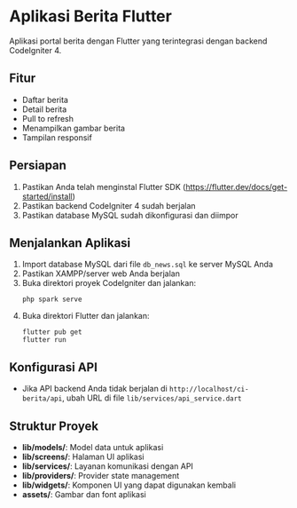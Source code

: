 # Aplikasi Berita Flutter

Aplikasi portal berita dengan Flutter yang terintegrasi dengan backend CodeIgniter 4.

## Fitur

- Daftar berita
- Detail berita
- Pull to refresh
- Menampilkan gambar berita
- Tampilan responsif

## Persiapan

1. Pastikan Anda telah menginstal Flutter SDK (https://flutter.dev/docs/get-started/install)
2. Pastikan backend CodeIgniter 4 sudah berjalan
3. Pastikan database MySQL sudah dikonfigurasi dan diimpor

## Menjalankan Aplikasi

1. Import database MySQL dari file `db_news.sql` ke server MySQL Anda
2. Pastikan XAMPP/server web Anda berjalan
3. Buka direktori proyek CodeIgniter dan jalankan:
   ```
   php spark serve
   ```
4. Buka direktori Flutter dan jalankan:
   ```
   flutter pub get
   flutter run
   ```

## Konfigurasi API

- Jika API backend Anda tidak berjalan di `http://localhost/ci-berita/api`, ubah URL di file `lib/services/api_service.dart`

## Struktur Proyek

- **lib/models/**: Model data untuk aplikasi
- **lib/screens/**: Halaman UI aplikasi
- **lib/services/**: Layanan komunikasi dengan API
- **lib/providers/**: Provider state management
- **lib/widgets/**: Komponen UI yang dapat digunakan kembali
- **assets/**: Gambar dan font aplikasi
